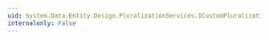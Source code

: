 ```yaml
---
uid: System.Data.Entity.Design.PluralizationServices.ICustomPluralizationMapping.AddWord(System.String,System.String)
internalonly: False
---
```

